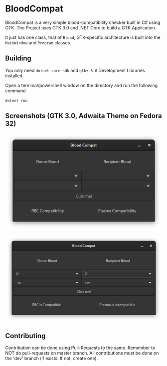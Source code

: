 # BloodCompat

BloodCompat is a very simple blood-compatibility checker built in C# using GTK. The Project uses GTK 3.0 and .NET Core to build a GTK Application.

It just has one class, that of `Blood`, GTK-specific architecture is built into the `MainWindow` and `Program` classes.

## Building

You only need `dotnet-core-sdk` and `gtk+-3.0` Development Libraries installed.

Open a terminal/powershell window on the directory and run the following command

`dotnet run`

## Screenshots (GTK 3.0, Adwaita Theme on Fedora 32)

![BloodCompat Screeenshot 1](Screenshots/Screenshot-1.png)

![BloodCompat Screenshot 2](Screenshots/Screenshot-2.png)

## Contributing

Contribution can be done using Pull-Requests to the same. Remember to NOT do pull-requests on master branch. All contributions must be done on the 'dev' branch (if exists. If not, create one). 